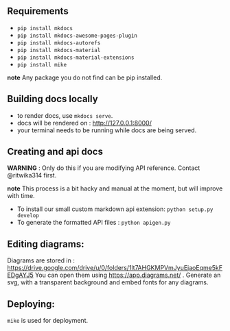 ## Requirements

- `pip install mkdocs`
- `pip install mkdocs-awesome-pages-plugin`
- `pip install mkdocs-autorefs`
- `pip install mkdocs-material`
- `pip install mkdocs-material-extensions`
- `pip install mike`

**note** Any package you do not find can be pip installed. 

## Building docs locally 

- to render docs, use `mkdocs serve`. 
- docs will be rendered on : http://127.0.0.1:8000/ 
- your terminal needs to be running while docs are being served. 

## Creating and api docs 

**WARNING** : Only do this if you are modifying API reference. Contact @ritwika314 first.

**note** This process is a bit hacky and manual at the moment, but will improve with time. 

- To install our small custom markdown api extension: `python setup.py develop`
- To generate the formatted API files : `python apigen.py`
 
## Editing diagrams: 

Diagrams are stored in : https://drive.google.com/drive/u/0/folders/1lt7AHGKMPVmJyuEjaoEqme5kFEDgAYJ5 
You can open them using https://app.diagrams.net/ . 
Generate an svg, with a transparent background and embed fonts for any diagrams. 


## Deploying:

`mike` is used for deployment. 
